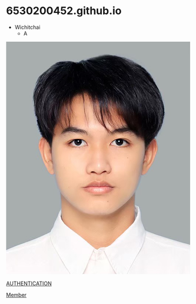 # 6530200452.github.io
- Wichitchai
  - A


![Profile](Profile.jpg)

[AUTHENTICATION](authentication)

[Member](6530200452.github.io)
